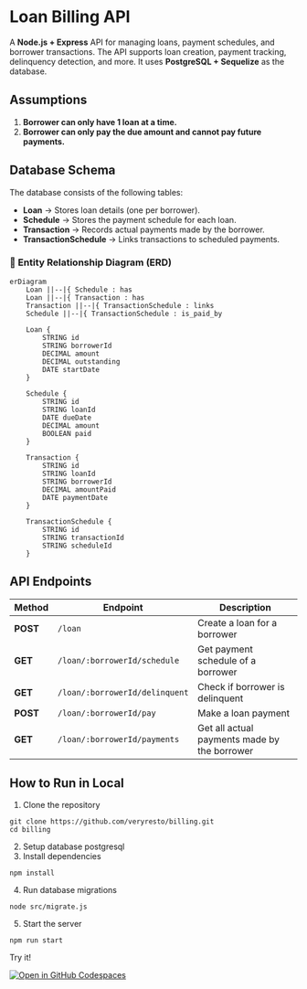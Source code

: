 # Loan Billing API  

A **Node.js + Express** API for managing loans, payment schedules, and borrower transactions. The API supports loan creation, payment tracking, delinquency detection, and more. It uses **PostgreSQL + Sequelize** as the database.  



## Assumptions  

1. **Borrower can only have 1 loan at a time.**  
2. **Borrower can only pay the due amount and cannot pay future payments.**  


## Database Schema  

The database consists of the following tables:  

- **Loan** → Stores loan details (one per borrower).  
- **Schedule** → Stores the payment schedule for each loan.  
- **Transaction** → Records actual payments made by the borrower.  
- **TransactionSchedule** → Links transactions to scheduled payments.  

### 📌 Entity Relationship Diagram (ERD)  

```mermaid
erDiagram
    Loan ||--|{ Schedule : has
    Loan ||--|{ Transaction : has
    Transaction ||--|{ TransactionSchedule : links
    Schedule ||--|{ TransactionSchedule : is_paid_by

    Loan {
        STRING id
        STRING borrowerId
        DECIMAL amount
        DECIMAL outstanding
        DATE startDate
    }

    Schedule {
        STRING id
        STRING loanId
        DATE dueDate
        DECIMAL amount
        BOOLEAN paid
    }

    Transaction {
        STRING id
        STRING loanId
        STRING borrowerId
        DECIMAL amountPaid
        DATE paymentDate
    }

    TransactionSchedule {
        STRING id
        STRING transactionId
        STRING scheduleId
    }
```

## API Endpoints
| Method  | Endpoint                        | Description                                      |
|---------|---------------------------------|--------------------------------------------------|
| **POST** | `/loan`                        | Create a loan for a borrower                    |
| **GET**  | `/loan/:borrowerId/schedule`   | Get payment schedule of a borrower              |
| **GET**  | `/loan/:borrowerId/delinquent` | Check if borrower is delinquent                 |
| **POST** | `/loan/:borrowerId/pay`        | Make a loan payment                             |
| **GET**  | `/loan/:borrowerId/payments`   | Get all actual payments made by the borrower    |

## How to Run in Local
1. Clone the repository
```
git clone https://github.com/veryresto/billing.git
cd billing
```

2. Setup database postgresql
3. Install dependencies
```
npm install
```
4. Run database migrations
```
node src/migrate.js
```
5. Start the server
```
npm run start
```

Try it!

[![Open in GitHub Codespaces](https://github.com/codespaces/badge.svg)](https://codespaces.new/veryresto/simple-express)